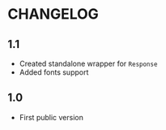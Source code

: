 CHANGELOG
=========

1.1
---

 * Created standalone wrapper for `Response`
 * Added fonts support

1.0
---

 * First public version